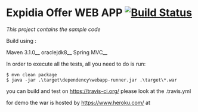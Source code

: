 Expidia Offer WEB APP  [![Build Status](https://travis-ci.org/hungrywolf/expediaOffers.svg?branch=master)](https://travis-ci.org/hungrywolf/expediaOffers)
=========================================

*This project contains the sample code*

Build using :

Maven 3.1.0__
oraclejdk8__
Spring MVC__

In order to execute all the tests, all you need to do is run:

    $ mvn clean package
    $ java -jar .\target\dependency\webapp-runner.jar .\target\*.war
    
you can build and test on https://travis-ci.org/ please look at the .travis.yml

for demo the war is hosted by https://www.heroku.com/ at  




 
